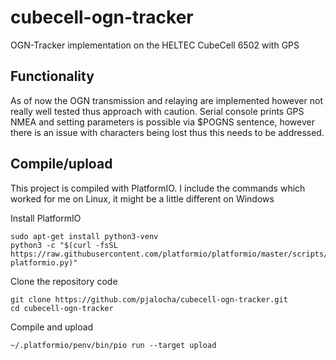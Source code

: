 # cubecell-ogn-tracker
OGN-Tracker implementation on the HELTEC CubeCell 6502 with GPS

## Functionality
As of now the OGN transmission and relaying are implemented however not really well tested thus approach with caution.
Serial console prints GPS NMEA and setting parameters is possible via $POGNS sentence,
however there is an issue with characters being lost thus this needs to be addressed.

## Compile/upload
This project is compiled with PlatformIO.
I include the commands which worked for me on Linux, it might be a little different on Windows

Install PlatformIO

```
sudo apt-get install python3-venv
python3 -c "$(curl -fsSL https://raw.githubusercontent.com/platformio/platformio/master/scripts/get-platformio.py)"
```

Clone the repository code
```
git clone https://github.com/pjalocha/cubecell-ogn-tracker.git
cd cubecell-ogn-tracker
```

Compile and upload
```
~/.platformio/penv/bin/pio run --target upload
```
